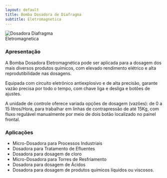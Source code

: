 ```yaml
---
layout: default
title: Bomba Dosadora de Diafragma 
subtitle: Eletromagnetica
---
```


<img class="img-responsive pull-right" style="max-width: 40%;" src="../../website/images/Bomba Dosadora diaframa PW-M.png" alt="Dosadora Diafragma Eletromagnetica">

### Apresentação

A Bomba Dosadora Eletromagnética pode ser aplicada para a dosagem dos mais diversos produtos químicos, com elevado rendimento elétrico e alta reprodutibilidade nas dosagens.

Equipada com circuito eletrônico antiexplosivo e de alta precisão, garante vazão precisa por todo o tempo, com chave liga e desliga e botões de ajustes.

A unidade de controle oferece variada opções de dosagem (vazões): de 0 a 15 litros/Hora, para trabalhar em linhas de contrapressão de até 15Kg, com fluxo regulável manualmente por meio de dois botão localizado no painel frontal.

### Aplicações
 
- Micro-Dosadora para Processos Industriais
- Dosadora para Tratamento de Efluentes
- Dosadora para dosagem de cloro
- Micro-Dosadora para Torres de Resfriamento
- Dosadora para dosagem de Ácidos
- Dosadora para dosagem de produtos químicos líquidos ou viscosos.

